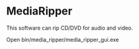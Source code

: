 # MediaRipper

This software can rip CD/DVD for audio and video.

Open bin/media_ripper/media_ripper_gui.exe
